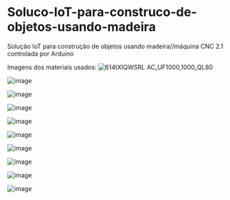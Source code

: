 # Soluco-IoT-para-construco-de-objetos-usando-madeira
Solução IoT para construção de objetos usando madeira//máquina CNC 2.1 controlada por Arduino


Imagens dos materiais usados:
![614tXIQWSRL _AC_UF1000,1000_QL80_](https://github.com/user-attachments/assets/113b2911-03f7-4ebb-9575-40301cce32ac)

![image](https://github.com/user-attachments/assets/9aad4d9a-7190-4c8c-a81a-f81994f50a36)

![image](https://github.com/user-attachments/assets/73e3823c-604c-4d86-86e0-83db7e41b06d)

![image](https://github.com/user-attachments/assets/534c9fa2-2c61-4b1c-b601-12ad67d396a9)

![image](https://github.com/user-attachments/assets/ec58f12d-c775-4464-ab28-36cd86b2fbf3)

![image](https://github.com/user-attachments/assets/b3e73a1b-e8cc-4299-a097-f7d688364e09)

![image](https://github.com/user-attachments/assets/3f991241-e0ba-42c4-8ad8-9da2605a0f80)

![image](https://github.com/user-attachments/assets/e6eb72f4-2e87-4281-acd5-bb9487e232f9)

![image](https://github.com/user-attachments/assets/077be8fa-e036-424f-b8a9-8e1e25c7c24e)

![image](https://github.com/user-attachments/assets/cdb93394-9d45-45b1-83dc-d9782ad9a439)
